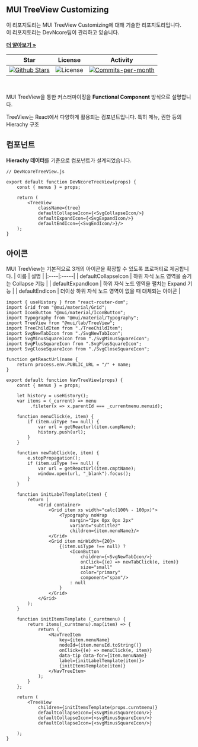 ## MUI TreeView Customizing

이 리포지토리는 MUI TreeView Customizing에 대해 기술한 리포지토리입니다. <br />
이 리포지토리는 DevNcore팀이 관리하고 있습니다.  

<a href="https://github.com/devncore/devncore"><strong>더 알아보기 »</strong></a>
 
| Star | License | Activity |
|:----:|:-------:|:--------:|
| <a href="https://github.com/devncore/docs/stargazers"><img src="https://img.shields.io/github/stars/devncore/docs" alt="Github Stars"></a> | <img src="https://img.shields.io/github/license/devncore/docs" alt="License"> | <a href="https://github.com/devncore/docs/pulse"><img src="https://img.shields.io/github/commit-activity/m/devncore/docs" alt="Commits-per-month"></a> |

<br />

MUI TreeView을 통한 커스터마이징을 **Functional Component** 방식으로 설명합니다.

TreeView는 React에서 다양하게 활용되는 컴포넌트입니다. 특히 메뉴, 권한 등의 Hierachy 구조


## 컴포넌트
**Hierachy 데이터**를 기준으로 컴포넌트가 설계되었습니다.
```
// DevNcoreTreeView.js

export default function DevNcoreTreeView(props) {
    const { menus } = props;

    return (
        <TreeView
            className={tree}
            defaultCollapseIcon={<SvgCollapseIcon/>}
            defaultExpandIcon={<SvgExpandIcon/>}
            defaultEndIcon={<SvgEndIcon/>}/>
    );
}
```

## 아이콘
MUI TreeView는 기본적으로 3개의 아이콘을 확장할 수 있도록 프로퍼티로 제공합니다.
| 이름 | 설명 |
|:----|:-----|
| defaultCollapseIcon | 하위 자식 노드 영역을 숨기는 Collapse 기능 |
| defaultExpandIcon | 하위 자식 노드 영역을 펼치는 Expand 기능 |
| defaultEndIcon | 더이상 하위 자식 노드 영역이 없을 때 대체되는 아이콘 |

```
import { useHistory } from "react-router-dom";
import Grid from "@mui/material/Grid";
import IconButton "@mui/material/IconButton";
import Typography from "@mui/material/Typography";
import TreeView from "@mui/lab/TreeView";
import TreeChildItem from "./TreeChildItem";
import SvgNewTabIcon from "./SvgNewTabIcon";
import SvgMinusSquareIcon from "./SvgMinusSquareIcon";
import SvgPlusSquareIcon from ".SvgPlusSquareIcon";
import SvgCloseSquareIcon from "./SvgCloseSquareIcon";

function getReactUrl(name {
    return process.env.PUBLIC_URL = "/" + name;
}

export default function NavTreeView(props) {
    const { menus } = props;
    
    let history = useHistory();
    var items = (_current) => menu
         .fileter(x => x.parentId === _currentmenu.menuid);
    
    function menuClick(e, item) {
        if (item.uiType !== null) {
            var url = getReacturl(item.campName);
            history.push(url);
        }
    }

    function newTabClick(e, item) {
        e.stopPropagation();
        if (item.uiType !== null) {
            var url = getReactUrl(item.cmptName);
            window.open(url, "_blank").focus();
        }
    }

    function initLabelTemplate(item) {
        return (
            <Grid container>
                <Grid item xs width="calc(100% - 100px)">
                    <Typography noWrap
                        margin="2px 0px 0px 2px"
                        variant="subtitle2"
                        children={item.menuName}/>
                </Grid>
                <Grid item minWidth={20}>
                    {(item.uiType !== null) ? 
                        <IconButton
                            children={<SvgNewTabIcon/>}
                            onClick={(e) => newTabClick(e, item)}
                            size="small"
                            color="primary"
                            component="span"/>
                        : null
                    }
                </Grid>
            </Grid>
        );
    }

    function initItemsTemplate (_curntmenu) {
        return items(_curntmenu).map(item) => {
            return (
                <NavTreeItem
                    key={item.menuName}
                    nodeId={item.menuId.toString()}
                    onClick={(e) => menuClick(e, item)}
                    data-tip data-for={item.menuName}
                    label={initLabelTemplate(item)}>
                    {initItemsTemplate(item)}
                </NavTreeItem>
            );
        }
    };

    return (
        <TreeView
            children={initItemsTemplate(props.curntmenu)}
            defaultCollapseIcon={<svgMinusSquareIcon/>}
            defaultCollapseIcon={<svgMinusSquareIcon/>}
            defaultCollapseIcon={<svgMinusSquareIcon/>}

    );
}
```
